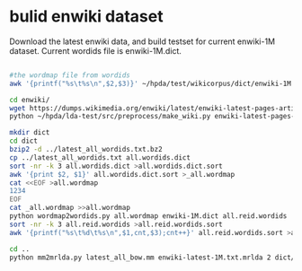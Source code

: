 bulid enwiki dataset
======================

Download the latest enwiki data, and build testset for current enwiki-1M dataset.
Current wordids file is enwiki-1M.dict.

```sh

#the wordmap file from wordids
awk '{printf("%s\t%s\n",$2,$3)}' ~/hpda/test/wikicorpus/dict/enwiki-1M.newmap.txt > enwiki-1M.dict

cd enwiki/
wget https://dumps.wikimedia.org/enwiki/latest/enwiki-latest-pages-articles.xml.bz2
python ~/hpda/lda-test/src/preprocess/make_wiki.py enwiki-latest-pages-articles.xml.bz2 latest

mkdir dict
cd dict
bzip2 -d ../latest_all_wordids.txt.bz2 
cp ../latest_all_wordids.txt all.wordids.dict
sort -nr -k 3 all.wordids.dict >all.wordids.dict.sort
awk '{print $2, $1}' all.wordids.dict.sort >_all.wordmap
cat <<EOF >all.wordmap
1234
EOF
cat _all.wordmap >>all.wordmap 
python wordmap2wordids.py all.wordmap enwiki-1M.dict all.reid.wordids
sort -nr -k 3 all.reid.wordids >all.reid.wordids.sort
awk '{printf("%s\t%d\t%s\n",$1,cnt,$3);cnt++}' all.reid.wordids.sort >all.reid

cd ..
python mm2mrlda.py latest_all_bow.mm enwiki-latest-1M.txt.mrlda 2 dict/all.reid
```
